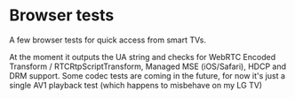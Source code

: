 # Browser tests
A few browser tests for quick access from smart TVs.

At the moment it outputs the UA string and checks for WebRTC Encoded Transform / RTCRtpScriptTransform, Managed MSE (iOS/Safari), HDCP and DRM support. Some codec tests are coming in the future, for now it's just a single AV1 playback test (which happens to misbehave on my LG TV)
